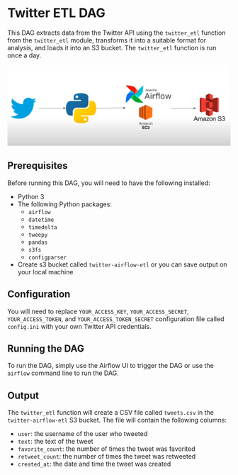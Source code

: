 # Twitter ETL DAG

This DAG extracts data from the Twitter API using the `twitter_etl` function from the `twitter_etl` module, transforms it into a suitable format for analysis, and loads it into an S3 bucket. The `twitter_etl` function is run once a day.

![](diagram.png)
## Prerequisites

Before running this DAG, you will need to have the following installed:

- Python 3
- The following Python packages:
  - `airflow`
  - `datetime`
  - `timedelta`
  - `tweepy`
  - `pandas`
  - `s3fs`
  - `configparser`
- Create s3 bucket called `twitter-airflow-etl` or you can save output on your local machine
## Configuration


You will need to replace `YOUR_ACCESS_KEY`, `YOUR_ACCESS_SECRET`, `YOUR_ACCESS_TOKEN`, and `YOUR_ACCESS_TOKEN_SECRET` configuration file called `config.ini` with your own Twitter API credentials.

## Running the DAG

To run the DAG, simply use the Airflow UI to trigger the DAG or use the `airflow` command line to run the DAG.

## Output

The `twitter_etl` function will create a CSV file called `tweets.csv` in the `twitter-airflow-etl` S3 bucket. The file will contain the following columns:

- `user`: the username of the user who tweeted
- `text`: the text of the tweet
- `favorite_count`: the number of times the tweet was favorited
- `retweet_count`: the number of times the tweet was retweeted
- `created_at`: the date and time the tweet was created


